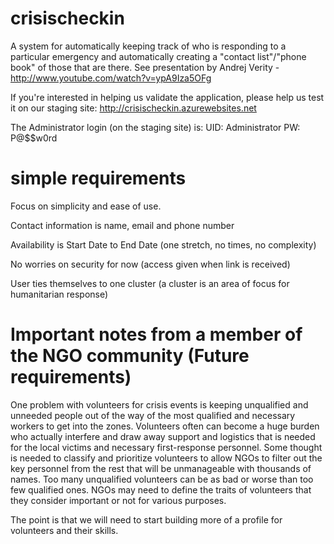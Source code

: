 crisischeckin
=============

A system for automatically keeping track of who is responding to a particular emergency and 
automatically creating a "contact list"/"phone book" of those that are there. 
See presentation by Andrej Verity - http://www.youtube.com/watch?v=ypA9Iza5OFg

If you're interested in helping us validate the application, please help us test it on our 
staging site:  http://crisischeckin.azurewebsites.net

The Administrator login (on the staging site) is:
UID:  Administrator
PW: P@$$w0rd


simple requirements
=============
Focus on simplicity and ease of use.

Contact information is name, email and phone number

Availability is Start Date to End Date (one stretch, no times, no complexity)

No worries on security for now (access given when link is received)

User ties themselves to one cluster (a cluster is an area of focus for humanitarian response)

Important notes from a member of the NGO community (Future requirements)
===========================

One problem with volunteers for crisis events is keeping unqualified and unneeded people out of the way of the most qualified and necessary workers to get into the zones.  Volunteers often can become a huge burden who actually interfere and draw away support and logistics that is needed for the local victims and necessary first-response personnel.  Some thought is needed to classify and prioritize volunteers to allow NGOs to filter out the key personnel from the rest that will be unmanageable with thousands of names.  Too many unqualified volunteers can be as bad or worse than too few qualified ones.  NGOs may need to define the traits of volunteers that they consider important or not for various purposes.

The point is that we will need to start building more of a profile for volunteers and their skills.
